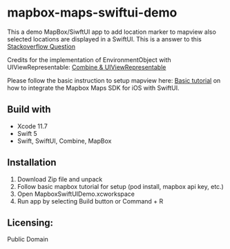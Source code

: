 
# mapbox-maps-swiftui-demo


This a demo MapBox/SiwftUI app to add location marker to mapview also selected locations are displayed in a SwiftUI.
This is a answer to this [Stackoverflow Question](https://stackoverflow.com/questions/63732974/dealing-with-multiple-annotations-at-the-same-address-in-an-mglmapview-using-swi?noredirect=1#comment112870200_63732974)

Credits for the implementation of EnvironmentObject with UIViewRepresentable:
[Combine & UIViewRepresentable](https://stackoverflow.com/questions/58442827/how-can-i-use-combine-to-track-uitextfield-changes-in-a-uiviewrepresentable-clas
)

Please follow the basic instruction to setup mapview here:
[Basic tutorial](https://docs.mapbox.com/help/tutorials/ios-swiftui/) on how to integrate the Mapbox Maps SDK for iOS with SwiftUI.


## Build with
* Xcode 11.7
* Swift 5
* Swift, SwiftUI, Combine, MapBox 

## Installation
1. Download Zip file and unpack
2. Follow basic mapbox tutorial for setup (pod install, mapbox api key, etc.)
2. Open MapboxSwiftUIDemo.xcworkspace
3. Run app by selecting Build button or Command + R

## Licensing:
Public Domain









